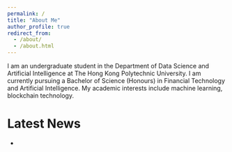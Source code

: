 ```yaml
---
permalink: /
title: "About Me"
author_profile: true
redirect_from: 
  - /about/
  - /about.html
---
```


I am an undergraduate student in the Department of Data Science and Artificial Intelligence at The Hong Kong Polytechnic University. I am currently pursuing a Bachelor of Science (Honours) in Financial Technology and Artificial Intelligence. My academic interests include machine learning, blockchain technology.



Latest News
===
*


